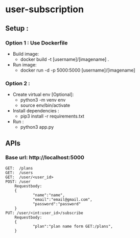 # user-subscription
## Setup :
### Option 1 : Use Dockerfile
- Build image:
    - docker build -t [username]/[imagename] .
- Run image:
    - docker run -d -p 5000:5000 [username]/[imagename]

### Option 2 : 
- Create virtual env [Optional]: 
    - python3 -m venv env
    - source env/bin/activate
- Install dependencies :
    - pip3 install -r requirements.txt
- Run :
    - python3 app.py

## APIs
### Base url: http://localhost:5000
    GET:  /plans 
    GET:  /users
    GET:  /user/<user_id>
    POST: /user
        Requestbody:
        {
                "name":"name",
                "email":"email@gmail.com",
                "password":"password"
        }
    PUT: /user/<int:user_id>/subscribe
        Requestbody:
        {
                "plan":"plan name form GET:/plans",
        }

    
